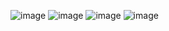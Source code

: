 ![image](https://github.com/ShahbazVK/netflix-mern/assets/63925374/e22c0564-e4bc-43e4-a32d-b97518613fc3)
![image](https://github.com/ShahbazVK/netflix-mern/assets/63925374/0712e22d-472c-4e34-8e01-47d37dcdaa4c)
![image](https://github.com/ShahbazVK/netflix-mern/assets/63925374/d89ff222-5f7e-442a-9e30-0e691948ce12)
![image](https://github.com/ShahbazVK/netflix-mern/assets/63925374/1caddb5a-bdad-4ef2-950d-172bf4fe538b)
